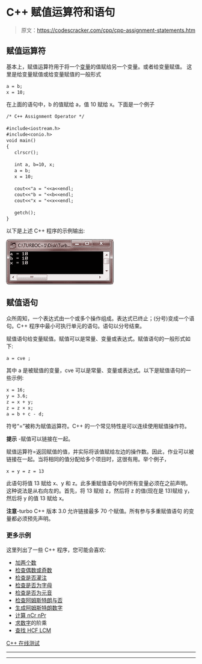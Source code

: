# C++ 赋值运算符和语句

> 原文：<https://codescracker.com/cpp/cpp-assignment-statements.htm>

## 赋值运算符

基本上，赋值运算符用于将一个[变量](/cpp/cpp-variables.htm)的值赋给另一个变量。或者给变量赋值。 这里是给变量赋值或给变量赋值的一般形式

```
a = b;
x = 10;
```

在上面的语句中，b 的值赋给 a，值 10 赋给 x。下面是一个例子

```
/* C++ Assignment Operator */

#include<iostream.h>
#include<conio.h>
void main()
{
   clrscr();

   int a, b=10, x;
   a = b;
   x = 10;

   cout<<"a = "<<a<<endl;
   cout<<"b = "<<b<<endl;
   cout<<"x = "<<x<<endl;

   getch();
}
```

以下是上述 C++ 程序的示例输出:

![c++ assignment operator](img/f687db00338f19bbe6e8f136ccd54aae.png)

## 赋值语句

众所周知，一个表达式由一个或多个操作组成。表达式已终止；(分号)变成一个语句。C++ 程序中最小可执行单元的语句。语句以分号结束。

赋值语句给变量赋值。赋值可以是常量、变量或表达式。赋值语句的一般形式如下:

```
a = cve ;
```

其中 a 是被赋值的变量，cve 可以是常量、变量或表达式。以下是赋值语句的一些示例:

```
x = 16;
y = 3.6;
z = x + y;
z = z × x;
a = b + c - d;
```

符号“=”被称为赋值运算符。C++ 的一个常见特性是可以连续使用赋值操作符。

**提示** -赋值可以链接在一起。

赋值运算符=返回赋值的值，并实际将该值赋给左边的操作数。因此，作业可以被链接在一起。当将相同的值分配给多个项目时，这很有用。举个例子，

```
x = y = z = 13
```

此语句将值 13 赋给 x、y 和 z。此多重赋值语句中的所有变量必须在之前声明。这种说法是从右向左的。首先，将 13 赋给 z，然后将 z 的值(现在是 13)赋给 y，然后将 y 的值 13 赋给 x。

**注意**-turbo C++ 版本 3.0 允许链接最多 70 个赋值。所有参与多重赋值语句 的变量都必须预先声明。

### 更多示例

这里列出了一些 C++ 程序，您可能会喜欢:

*   [加两个数](/cpp/program/cpp-program-add-two-numbers.htm)
*   [检查偶数或奇数](/cpp/program/cpp-program-check-even-odd.htm)
*   [检查是否灌注](/cpp/program/cpp-program-check-prime.htm)
*   [检查是否为字母](/cpp/program/cpp-program-check-alphabet.htm)
*   [检查是否为元音](/cpp/program/cpp-program-check-vowel.htm)
*   [检查阿姆斯特朗与否](/cpp/program/cpp-program-find-armstrong-number.htm)
*   [生成阿姆斯特朗数字](/cpp/program/cpp-program-generate-armstrong-number.htm)
*   [计算 nCr nPr](/cpp/program/cpp-program-find-ncr-npr.htm)
*   [求数字](/cpp/program/cpp-program-find-factorial.htm)的阶乘
*   [查找 HCF LCM](/cpp/program/cpp-program-find-hcf-lcm.htm)

[C++ 在线测试](/exam/showtest.php?subid=3)

* * *

* * *